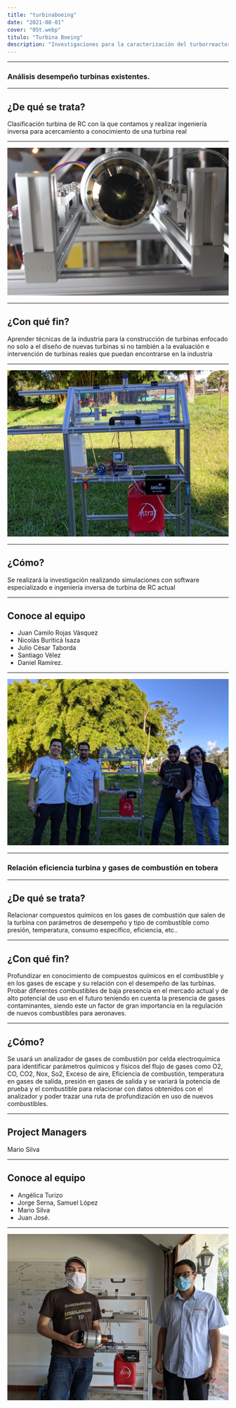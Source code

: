 ```yaml
---
title: "turbinaboeing"
date: "2021-08-01"
cover: "05t.webp"
titulo: "Turbina Boeing"
description: "Investigaciones para la caracterización del turborreactor RC donado por The Boeing Company al grupo ASTRA."
---
```


***


### Análisis desempeño turbinas existentes.


***

## ¿De qué se trata?

Clasificación turbina de RC con la que contamos y realizar ingeniería inversa para acercamiento a conocimiento de una turbina real


***


![texto alternativo](03t.webp)

***

## ¿Con qué fin?

Aprender técnicas de la industria para la construcción de turbinas enfocado no solo a el diseño de nuevas turbinas  si no también a la evaluación  e intervención de turbinas reales que puedan encontrarse en la industria

***


![texto alternativo](01t.webp)


***


## ¿Cómo?


Se realizará la investigación realizando simulaciones con software especializado e ingeniería inversa de turbina de RC actual

***



## Conoce al equipo

- Juan Camilo Rojas Vásquez
- Nicolás Buriticá Isaza
- Julio César Taborda
- Santiago Vélez
- Daniel Ramírez.

***


![texto alternativo](02t.webp)


***


### Relación eficiencia turbina y gases de combustión en tobera



***

## ¿De qué se trata?


Relacionar compuestos químicos en los gases de combustión que salen de la turbina con parámetros de desempeño y tipo de combustible como presión, temperatura, consumo específico, eficiencia, etc..


***

## ¿Con qué fin?


Profundizar en conocimiento de compuestos químicos en el combustible y en los gases de escape y su relación con el desempeño de las turbinas. Probar diferentes combustibles de baja presencia en el mercado actual y de alto potencial de uso en el futuro teniendo en cuenta la presencia de gases contaminantes, siendo este un factor de gran importancia en la regulación de nuevos combustibles para aeronaves.


***
## ¿Cómo?
Se usará un analizador de gases de combustión por celda electroquímica para identificar parámetros químicos y físicos del flujo de gases como O2, CO, CO2, Nox, So2, Exceso de aire, Eficiencia de combustión, temperatura en gases de salida, presión en gases de salida y se variará la potencia de prueba y el combustible para relacionar con datos obtenidos con el analizador y poder trazar una ruta de profundización en uso de nuevos combustibles.

***
## Project Managers
Mario Silva

***

## Conoce al equipo
- Angélica Turizo
- Jorge Serna, Samuel López
- Mario Silva
- Juan José.

***


![texto alternativo](04t.webp)